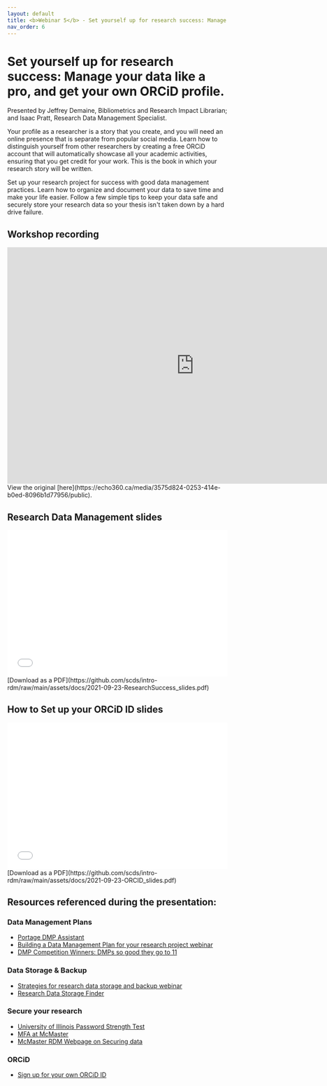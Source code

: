 ```yaml
---
layout: default
title: <b>Webinar 5</b> - Set yourself up for research success: Manage your data like a pro, and get your own ORCiD profile.
nav_order: 6
---
```


# Set yourself up for research success: Manage your data like a pro, and get your own ORCiD profile.

Presented by Jeffrey Demaine, Bibliometrics and Research Impact Librarian; and Isaac Pratt, Research Data Management Specialist.

Your profile as a researcher is a story that you create, and you will need an online presence that is separate from popular social media. Learn how to distinguish yourself from other researchers by creating a free ORCiD account that will automatically showcase all your academic activities, ensuring that you get credit for your work. This is the book in which your research story will be written.

Set up your research project for success with good data management practices. Learn how to organize and document your data to save time and make your life easier. Follow a few simple tips to keep your data safe and securely store your research data so your thesis isn't taken down by a hard drive failure.

## Workshop recording
<iframe height="540" width="853" allowfullscreen frameborder=0 src="
https://echo360.ca/media/3575d824-0253-414e-b0ed-8096b1d77956/public"></iframe>
View the original [here](https://echo360.ca/media/3575d824-0253-414e-b0ed-8096b1d77956/public).

## Research Data Management slides
<div style="position:relative;padding-top:66.25%;">
<iframe src="//docs.google.com/viewer?url=https://github.com/scds/intro-rdm/raw/main/assets/docs/2021-09-23-ResearchSuccess_slides.pdf?dl=0&hl=en_US&embedded=true" class="gde-frame" style="position:absolute;top:0;left:0;width:100%;height:100%;border:none;" scrolling="no"></iframe>
</div>
[Download as a PDF](https://github.com/scds/intro-rdm/raw/main/assets/docs/2021-09-23-ResearchSuccess_slides.pdf)

## How to Set up your ORCiD ID slides
<div style="position:relative;padding-top:66.25%;">
<iframe src="//docs.google.com/viewer?url=https://github.com/scds/intro-rdm/raw/main/assets/docs/2021-09-23-ORCID_slides.pdf?dl=0&hl=en_US&embedded=true" class="gde-frame" style="position:absolute;top:0;left:0;width:100%;height:100%;border:none;" scrolling="no"></iframe>
</div>
[Download as a PDF](https://github.com/scds/intro-rdm/raw/main/assets/docs/2021-09-23-ORCID_slides.pdf)

## Resources referenced during the presentation:

### Data Management Plans
* [Portage DMP Assistant](assistant.portagenetwork.ca)
* [Building a Data Management Plan for your research project webinar](scds.github.io/intro-rdm/dmp)
* [DMP Competition Winners: DMPs so good they go to 11](https://blog.dmptool.org/2021/05/19/dmp-competition-winners-dmps-so-good-they-go-to-11/)

### Data Storage & Backup
* [Strategies for research data storage and backup webinar](https://scds.github.io/intro-rdm/storage.html)
* [Research Data Storage Finder](https://u.mcmaster.ca/storagefinder)

### Secure your research
* [University of Illinois Password Strength Test](https://www.uic.edu/apps/strong-password/)
* [MFA at McMaster](https://office365.mcmaster.ca/mfa/)
* [McMaster RDM Webpage on Securing data](https://library.mcmaster.ca/services/rdm#tab-secure-your-data)

### ORCiD
* [Sign up for your own ORCiD ID](https://orcid.org/register)
